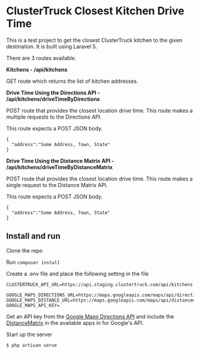 # ClusterTruck Closest Kitchen Drive Time

This is a test project to get the closest ClusterTruck kitchen to the given destination. It is built using Laravel 5.

There are 3 routes available.

**Kitchens - /api/kitchens**

GET route which returns the list of kitchen addresses.

**Drive Time Using the Directions API - /api/kitchens/driveTimeByDirections**

POST route that provides the closest location drive time. This route makes a multiple requests to the Directions API.

This route expects a POST JSON body.

```
{
  "address":"Some Address, Town, State"
}
```

**Drive Time Using the Distance Matrix API - /api/kitchens/driveTimeByDistanceMatrix**

POST route that provides the closest location drive time. This route makes a single request to the Distance Matrix API.

This route expects a POST JSON body.

```
{
  "address":"Some Address, Town, State"
}
```

## Install and run

Clone the repo

Run `composer install`

Create a .env file and place the following setting in the file

```
CLUSTERTRUCK_API_URL=https://api.staging.clustertruck.com/api/kitchens

GOOGLE_MAPS_DIRECTIONS_URL=https://maps.googleapis.com/maps/api/directions/json
GOOGLE_MAPS_DISTANCE_URL=https://maps.googleapis.com/maps/api/distancematrix/json
GOOGLE_MAPS_API_KEY=
```

Get an API key from the [Google Maps Directions API](https://developers.google.com/maps/documentation/directions/) and include the [DistanceMatrix](https://developers.google.com/maps/documentation/distance-matrix/) in the available apps in for Google's API.

Start up the server

```
$ php artisan serve
```
